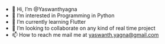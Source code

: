 - 👋 Hi, I’m @Yaswanthyagna
- 👀 I’m interested in Programming in Python
- 🌱 I’m currently learning Flutter
- 💞️ I’m looking to collaborate on any kind of real time project 
- 📫 How to reach me mail me at yaswanth.yagna@gmail.com

<!---
Yaswanthyagna/Yaswanthyagna is a ✨ special ✨ repository because its `README.md` (this file) appears on your GitHub profile.
You can click the Preview link to take a look at your changes.
--->
